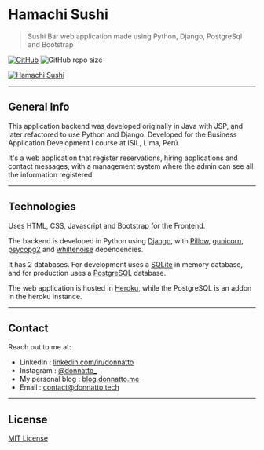 # Hamachi Sushi

>Sushi Bar web application made using Python, Django, PostgreSql and Bootstrap

[![GitHub](https://img.shields.io/github/license/donnatto/hamachi-sushi-python?color=purple)](https://opensource.org/licenses/MIT)
![GitHub repo size](https://img.shields.io/github/repo-size/donnatto/hamachi-sushi-python?color=blue&label=size)

[![Hamachi Sushi](https://i.imgur.com/A5DkxC5.jpg)](https://hamachi-python.herokuapp.com)

---

## General Info

This application backend was developed originally in Java with JSP, and later refactored to use Python and Django. Developed for the Business Application Development I course at ISIL, Lima, Perú.

It's a web application that register reservations, hiring applications and contact messages, with a management system where the admin can see all the information registered.

---

## Technologies

Uses HTML, CSS, Javascript and Bootstrap for the Frontend.

The backend is developed in Python using [Django](https://www.djangoproject.com/), with [Pillow](https://pillow.readthedocs.io/en/stable/), [gunicorn](https://gunicorn.org/), [psycopg2](https://pypi.org/project/psycopg2/) and [whiltenoise](http://whitenoise.evans.io/en/stable/) dependencies.

It has 2 databases. For development uses a [SQLite](https://www.sqlite.org/index.html) in memory database, and for production uses a [PostgreSQL](https://www.postgresql.org/) database.

The web application is hosted in [Heroku](https://www.heroku.com/), while the PostgreSQL is an addon in the heroku instance.

---

## Contact

Reach out to me at:

- LinkedIn : [linkedin.com/in/donnatto](https://linkedin.com/in/donnatto)
- Instagram : [@donnatto_](https://instagram.com/donnatto_)
- My personal blog : [blog.donnatto.me](https://blog.donnatto.me)
- Email : [contact@donnatto.tech](mailto:contact@donnatto.tech)

---

## License

[MIT License](https://opensource.org/licenses/MIT)
